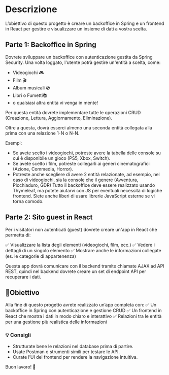 # Descrizione

L’obiettivo di questo progetto è creare un backoffice in Spring e un frontend in React per gestire e visualizzare un insieme di dati a vostra scelta.

## Parte 1: Backoffice in Spring

Dovrete sviluppare un backoffice con autenticazione gestita da Spring Security. Una volta loggato, l'utente potrà gestire un'entità a scelta, come:

- Videogiochi 🎮
- Film 🎬
- Album musicali 💿
- Libri o Fumetti📚
- o qualsiasi altra entità vi venga in mente!

Per questa entità dovrete implementare tutte le operazioni CRUD (Creazione, Lettura, Aggiornamento, Eliminazione).

Oltre a questa, dovrà esserci almeno una seconda entità collegata alla prima con una relazione 1-N o N-N.

Esempi:

- Se avete scelto i videogiochi, potreste avere la tabella delle console su cui è disponibile un gioco (PS5, Xbox, Switch).
- Se avete scelto i film, potreste collegarli ai generi cinematografici (Azione, Commedia, Horror).
- Potreste anche scegliere di avere 2 entità relazionate, ad esempio, nel caso di videogiochi, sia la console che il genere (Avventura, Picchiaduro, GDR)
  Tutto il backoffice deve essere realizzato usando Thymeleaf, ma potete aiutarvi con JS per eventuali necessità di logiche frontend. Siete anche liberi di usare librerie JavaScript esterne se vi torna comodo.

## Parte 2: Sito guest in React

Per i visitatori non autenticati (guest) dovrete creare un'app in React che permetta di:

✅ Visualizzare la lista degli elementi (videogiochi, film, ecc.)
✅ Vedere i dettagli di un singolo elemento
✅ Mostrare anche le informazioni collegate (es. le categorie di appartenenza)

Questa app dovrà comunicare con il backend tramite chiamate AJAX ad API REST, quindi nel backend dovrete creare un set di endpoint API per recuperare i dati.

## 🎯Obiettivo

Alla fine di questo progetto avrete realizzato un’app completa con:
✅ Un backoffice in Spring con autenticazione e gestione CRUD
✅ Un frontend in React che mostra i dati in modo chiaro e interattivo
✅ Relazioni tra le entità per una gestione più realistica delle informazioni

### 💡 Consigli

- Strutturate bene le relazioni nel database prima di partire.
- Usate Postman o strumenti simili per testare le API.
- Curate l’UI del frontend per rendere la navigazione intuitiva.

Buon lavoro! 🚀
